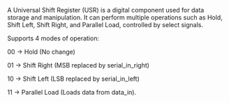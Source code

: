 A Universal Shift Register (USR) is a digital component used for data storage and manipulation. It can perform multiple operations such as Hold, Shift Left, Shift Right, and Parallel Load, controlled by select signals.

 Supports 4 modes of operation:

00 → Hold (No change)

01 → Shift Right (MSB replaced by serial_in_right)

10 → Shift Left (LSB replaced by serial_in_left)

11 → Parallel Load (Loads data from data_in).